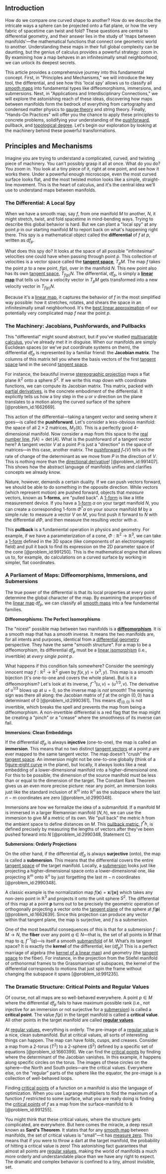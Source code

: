 ## Introduction
How do we compare one curved shape to another? How do we describe the intricate ways a sphere can be projected onto a flat plane, or how the very fabric of spacetime can twist and fold? These questions are central to differential geometry, and their answer lies in the study of 'maps between manifolds'—the mathematical functions that connect one geometric world to another. Understanding these maps in their full global complexity can be daunting, but the genius of calculus provides a powerful strategy: zoom in. By examining how a map behaves in an infinitesimally small neighborhood, we can unlock its deepest secrets.

This article provides a comprehensive journey into this fundamental concept. First, in "Principles and Mechanisms," we will introduce the key tool, the differential, and see how this 'local spy' allows us to classify all [smooth maps](@article_id:203236) into fundamental types like diffeomorphisms, immersions, and submersions. Next, in "Applications and Interdisciplinary Connections," we will explore the astonishing reach of these ideas, discovering how maps between manifolds form the bedrock of everything from cartography and condensed matter physics to [gauge theory](@article_id:142498) and string theory. Finally, "Hands-On Practices" will offer you the chance to apply these principles to concrete problems, solidifying your understanding of the [pushforward](@article_id:158224), pullback, and [topological degree](@article_id:263758). Let's begin our exploration by looking at the machinery behind these powerful transformations.

## Principles and Mechanisms

Imagine you are trying to understand a complicated, curved, and twisting piece of machinery. You can't possibly grasp it all at once. What do you do? You zoom in. You look at a tiny piece of it, right at one point, and see how it works there. Under a powerful enough microscope, even the most curved surface looks flat, and the most twisted motion looks like a simple, straight-line movement. This is the heart of calculus, and it's the central idea we'll use to understand maps between manifolds.

### The Differential: A Local Spy

When we have a smooth map, say $f$, from one manifold $M$ to another, $N$, it might stretch, twist, and fold spacetime in mind-bending ways. Trying to describe this global behavior is hard. But we can plant a "local spy" at any point $p$ in our starting manifold $M$ to report back on what's happening right there. This spy is a mathematical object called the **differential** of $f$ at $p$, written as $df_p$.

What does this spy do? It looks at the space of all possible "infinitesimal" velocities one could have when passing through point $p$. This collection of velocities is a vector space called the **[tangent space](@article_id:140534)**, $T_p M$. The map $f$ takes the point $p$ to a new point, $f(p)$, over in the manifold $N$. This new point also has its own [tangent space](@article_id:140534), $T_{f(p)}N$. The differential, $df_p$, is simply a **[linear map](@article_id:200618)** that tells us how a velocity vector in $T_p M$ gets transformed into a new velocity vector in $T_{f(p)}N$.

Because it's a [linear map](@article_id:200618), it captures the behavior of $f$ in the most simplified way possible: how it stretches, rotates, and shears the space in an infinitesimally small neighborhood. It's the [best linear approximation](@article_id:164148) of our potentially very complicated map $f$ near the point $p$.

### The Machinery: Jacobians, Pushforwards, and Pullbacks

This "differential" might sound abstract, but if you've studied [multivariable calculus](@article_id:147053), you've already met it in disguise. When our manifolds are simply Euclidean spaces (or we've put coordinate systems on them), the differential $df_p$ is represented by a familiar friend: the **Jacobian matrix**. The columns of this matrix tell you where the basis vectors of the first [tangent space](@article_id:140534) land in the second [tangent space](@article_id:140534).

For instance, the beautiful inverse [stereographic projection](@article_id:141884) maps a flat plane $\mathbb{R}^2$ onto a sphere $S^2$. If we write this map down with coordinate functions, we can compute its Jacobian matrix. This matrix, packed with [partial derivatives](@article_id:145786), is the concrete embodiment of the differential. It explicitly tells us how a tiny step in the $u$ or $v$ direction on the plane translates to a motion along the curved surface of the sphere [@problem_id:1662669].

This action of the differential—taking a tangent vector and seeing where it goes—is called the **pushforward**. Let's consider a less-obvious manifold: the space of all $2 \times 2$ matrices, $M_2(\mathbb{R})$. This is a perfectly good 4-dimensional manifold. Now consider a map from this space to the [real number line](@article_id:146792), $f(A) = \det(A)$. What is the pushforward of a tangent vector here? A tangent vector $V$ at a point $P$ is just a "direction" in the space of matrices—in this case, another matrix. The [pushforward](@article_id:158224) $f_*(V)$ tells us the rate of change of the determinant as we move from $P$ in the direction of $V$. This is nothing more than the [directional derivative](@article_id:142936)! [@problem_id:991407]. This shows how the abstract language of manifolds unifies and clarifies concepts we already know.

Nature, however, demands a certain duality. If we can push vectors forward, we should be able to do something in the opposite direction. While vectors (which represent motion) are pushed forward, objects that *measure* vectors, known as **1-forms**, are "pulled back". A [1-form](@article_id:275357) is like a little measurement device. If you have a [1-form](@article_id:275357) $\alpha$ on your target manifold $N$, you can create a corresponding 1-form $\Phi^*\alpha$ on your source manifold $M$ by a simple rule: to measure a vector $V$ on $M$, you first push it forward to $N$ with the differential $d\Phi$, and then measure the resulting vector with $\alpha$.

This **pullback** is a fundamental operation in physics and geometry. For example, if we have a parameterization of a cone, $\Phi: \mathbb{R}^2 \to \mathbb{R}^3$, we can take a [1-form](@article_id:275357) defined in the 3D space (like components of an electromagnetic field) and pull it back to find its expression on the 2D parameter space of the cone [@problem_id:991250]. This is the mathematical engine that allows us to, for example, do calculations on a curved surface by working in simpler, flat coordinates.

### A Parliament of Maps: Diffeomorphisms, Immersions, and Submersions

The true power of the differential is that its local properties at every point determine the global character of the map. By examining the properties of the [linear map](@article_id:200618) $df_p$, we can classify all [smooth maps](@article_id:203236) into a few fundamental families.

**Diffeomorphisms: The Perfect Isomorphisms**

The "nicest" possible map between two manifolds is a **[diffeomorphism](@article_id:146755)**. It is a smooth map that has a smooth inverse. It means the two manifolds are, for all intents and purposes, identical from a [differential geometry](@article_id:145324) perspective. They have the same "smooth structure". For a map to be a diffeomorphism, its differential $df_p$ must be a [linear isomorphism](@article_id:270035) (i.e., invertible) at *every single point* $p$.

What happens if this condition fails somewhere? Consider the seemingly innocent map $f: \mathbb{R}^2 \to \mathbb{R}^2$ given by $f(x,y) = (x^3, y)$. This map is a smooth bijection (it's one-to-one and covers the whole plane). But is it a diffeomorphism? Let's look at its inverse, $f^{-1}(u,v) = (u^{1/3}, v)$. The derivative of $u^{1/3}$ blows up at $u=0$, so the inverse map is *not* smooth! The warning sign was there all along: the Jacobian matrix of $f$ at the origin $(0,0)$ has a determinant of 0 [@problem_id:2990361]. This means $df_{(0,0)}$ is not invertible, which breaks the spell and prevents the map from being a diffeomorphism. A non-invertible differential is a red flag that the map might be creating a "pinch" or a "crease" where the smoothness of its inverse can fail.

**Immersions: Clean Embeddings**

If the differential $df_p$ is always **injective** (one-to-one), the map is called an **immersion**. This means that no two distinct [tangent vectors](@article_id:265000) at a point $p$ are ever mapped to the same tangent vector. The map doesn't "crush" the [tangent space](@article_id:140534). An immersion might not be one-to-one globally (think of a [figure-eight curve](@article_id:167296) in the plane), but locally, it always looks like a neat embedding of a lower-dimensional manifold into a higher-dimensional one. For this to be possible, the dimension of the source manifold must be less than or equal to the dimension of the target. The Constant Rank Theorem gives us an even more precise picture: near any point, an immersion looks just like the standard inclusion of $\mathbb{R}^m$ into $\mathbb{R}^n$ as the subspace where the last $n-m$ coordinates are zero [@problem_id:2990348].

Immersions are how we formalize the idea of a submanifold. If a manifold $M$ is immersed in a larger Riemannian manifold $(N, h)$, we can use the immersion to give $M$ a metric of its own. We "pull back" the metric $h$ from the ambient space to define distances on $M$. This [pullback metric](@article_id:160971), $f^*h$, is defined precisely by measuring the lengths of vectors after they've been pushed forward into $N$ [@problem_id:2990348, Statement C].

**Submersions: Orderly Projections**

On the other hand, if the differential $df_p$ is always **surjective** (onto), the map is called a **submersion**. This means that the differential covers the entire [tangent space](@article_id:140534) of the target manifold. Locally, a [submersion](@article_id:161301) looks just like projecting a higher-dimensional space onto a lower-dimensional one, like projecting $\mathbb{R}^m$ onto $\mathbb{R}^n$ by just forgetting the last $m-n$ coordinates [@problem_id:2990348].

A classic example is the normalization map $f(\mathbf{x}) = \mathbf{x} / \|\mathbf{x}\|$ which takes any non-zero point in $\mathbb{R}^3$ and projects it onto the unit sphere $S^2$. The differential of this map at a point $\mathbf{p}$ turns out to be precisely the geometric operation of orthogonally projecting a vector onto the [tangent plane](@article_id:136420) of the sphere at $f(\mathbf{p})$ [@problem_id:1662639]. Since this projection can produce any vector within that tangent plane, the map is surjective, and $f$ is a submersion.

One of the most beautiful consequences of this is that for a submersion $f: M \to N$, the **fiber** over any point $q \in N$—that is, the set of all points in $M$ that map to $q$, $f^{-1}(q)$—is itself a smooth [submanifold](@article_id:261894) of $M$. What’s its tangent space? It is exactly the **kernel** of the differential, $\ker(df_p)$! This is a perfect marriage of algebra (the [kernel of a linear map](@article_id:153904)) and geometry (the [tangent space](@article_id:140534) to the fiber). For instance, in the projection from the Stiefel manifold of orthonormal frames to the Grassmannian of subspaces, the kernel of the differential corresponds to motions that just spin the frame without changing the subspace it spans [@problem_id:991235].

### The Dramatic Structure: Critical Points and Regular Values

Of course, not all maps are so well-behaved everywhere. A point $p \in M$ where the differential $df_p$ fails to have maximum possible rank (i.e., not injective for an immersion or not surjective for a [submersion](@article_id:161301)) is called a **critical point**. The value $f(p)$ in the target manifold is called a **critical value**. All other points in the target manifold are called **[regular values](@article_id:160657)**.

At [regular values](@article_id:160657), everything is orderly. The pre-image of a [regular value](@article_id:187724) is a nice, clean submanifold. But at critical values, all sorts of interesting things can happen. The map can have folds, cusps, and creases. Consider a map from a 2-torus ($T^2$) to a 2-sphere ($S^2$) defined by a specific set of equations [@problem_id:1660399]. We can find the [critical points](@article_id:144159) by finding where the determinant of the Jacobian vanishes. In this example, it happens along specific circles on the torus. The images of these circles on the sphere—the North and South poles—are the critical values. Everywhere else, on the "regular" parts of the sphere like the equator, the pre-image is a collection of well-behaved loops.

Finding [critical points](@article_id:144159) of a function on a manifold is also the language of optimization. When you use Lagrange multipliers to find the maximum of a function $f$ restricted to some surface, what you are really doing is finding the [critical points](@article_id:144159) of $f$ as a map from the surface-manifold to $\mathbb{R}$ [@problem_id:991255].

You might think that these critical values, where the structure gets complicated, are everywhere. But here comes the miracle, a deep result known as **Sard's Theorem**. It states that for any [smooth map](@article_id:159870) between manifolds, the set of critical values is "small"—it has [measure zero](@article_id:137370). This means that if you were to throw a dart at the target manifold, the probability of hitting a critical value is zero! This astonishing fact guarantees that almost all points are [regular values](@article_id:160657), making the world of manifolds a much more orderly and understandable place than we have any right to expect. The dramatic and complex behavior is confined to a tiny, almost invisible, set.
